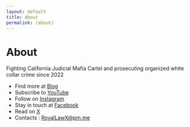 ```yaml
---
layout: default
title: About
permalink: /about/
---
```


# About

Fighting California Judicial Mafia Cartel and prosecuting organized white collar crime since 2022    

- Find more at [Blog](https://RoyalLawX.blog)  
- Subscribe to [YouTube](https://www.youtube.com/@RoyalLawX)  
- Follow on [Instagram](https://www.instagram.com/RoyalLawX)  
- Stay in touch at [Facebook](https://www.facebook.com/RoyalLawX)  
- Read on [X](https://x.com/RoyalLawX)   
- Contacts : [RoyalLawX@pm.me](mailto:RoyalLawX@pm.me)   